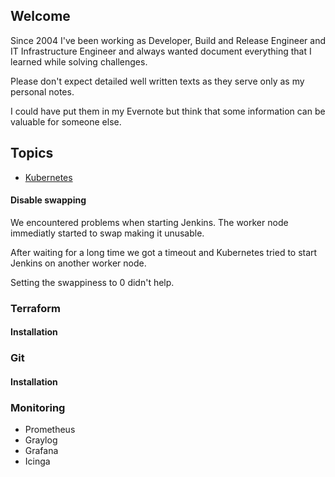 ## Welcome

Since 2004 I've been working as Developer, Build and Release Engineer and IT Infrastructure Engineer and always wanted document everything that I learned while solving challenges.

Please don't expect detailed well written texts as they serve only as my personal notes.

I could have put them in my Evernote but think that some information can be valuable for someone else.

## Topics

* [Kubernetes](chapters/kubernetes/00-Outline.md)

#### Disable swapping

We encountered problems when starting Jenkins. The worker node immediatly started to swap making it unusable.

After waiting for a long time we got a timeout and Kubernetes tried to start Jenkins on another worker node.

Setting the swappiness to 0 didn't help.

### Terraform
#### Installation

### Git
#### Installation

### Monitoring

* Prometheus
* Graylog
* Grafana
* Icinga
